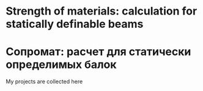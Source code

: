 # Strength of materials: calculation for statically definable beams
#  Сопромат: расчет для статически определимых балок
My projects are collected here
